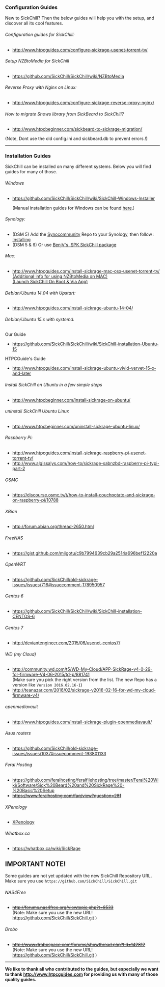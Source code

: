 ### Configuration Guides

New to SickChill? Then the below guides will help you with the setup, and discover all its cool features.

###### Configuration guides for SickChill:
* http://www.htpcguides.com/configure-sickrage-usenet-torrent-tv/

###### Setup NZBtoMedia for SickChill
* https://github.com/SickChill/SickChill/wiki/NZBtoMedia

###### Reverse Proxy with Nginx on Linux:
* http://www.htpcguides.com/configure-sickrage-reverse-proxy-nginx/

###### How to migrate Shows library from SickBeard to SickChill?
* http://www.htpcbeginner.com/sickbeard-to-sickrage-migration/

(Note, Dont use the old config.ini and sickbeard.db to prevent errors.!)

--------------------
### Installation Guides

SickChill can be installed on many different systems. Below you will find guides for many of those.

###### Windows
* https://github.com/SickChill/SickChill/wiki/SickChill-Windows-Installer

  (Manual installation guides for Windows can be found [here](https://github.com/SickChill/SickChill/wiki/SickChill-Windows-Installer#manual-installation-guides-for-windows).)

###### Synology:

* (DSM 5) Add the [Synocommunity](https://synocommunity.com/#easy-install) Repo to your Synology, then follow : [Installing](https://github.com/SickChill/SickChill/wiki/Switching-your-Synology's-SickChill-to-the-new-repository#install-sickchill)  
* (DSM 5 & 6) Or use [BenjV's .SPK SickChill package](https://github.com/BenjV/SYNO-packages/raw/master/SickChill%20DSM%206%20noarch%20V1.0.spk)

###### Mac:
* http://www.htpcguides.com/install-sickrage-mac-osx-usenet-torrent-tv/  
[(Additional info for using NZBtoMedia on MAC)](https://gist.github.com/XxUnkn0wnxX/bf3d848232f4a71b6556)    
[(Launch SickChill On Boot & Via App)](https://gist.github.com/XxUnkn0wnxX/d199daecc5c414174cf9)  

###### Debian/Ubuntu 14.04 with Upstart:
* http://www.htpcguides.com/install-sickrage-ubuntu-14-04/

###### Debian/Ubuntu 15.x with systemd:
Our Guide
* https://github.com/SickChill/SickChill/wiki/SickChill-installation-Ubuntu-15

HTPCGuide's Guide
* http://www.htpcguides.com/install-sickrage-ubuntu-vivid-vervet-15-x-and-later

###### Install SickChill on Ubuntu in a few simple steps  
* http://www.htpcbeginner.com/install-sickrage-on-ubuntu/  

###### uninstall SickChill Ubuntu Linux
* http://www.htpcbeginner.com/uninstall-sickrage-ubuntu-linux/

###### Raspberry Pi:
* http://www.htpcguides.com/install-sickrage-raspberry-pi-usenet-torrent-tv/
* http://www.algissalys.com/how-to/sickrage-sabnzbd-raspberry-pi-tvpi-part-2  

###### OSMC 
* https://discourse.osmc.tv/t/how-to-install-couchpotato-and-sickrage-on-raspberry-pi/10788

###### XBian
* http://forum.xbian.org/thread-2650.html  

###### FreeNAS
* https://gist.github.com/miigotu/c9b7994639cb29a2514a696bef12220a  

###### OpenWRT
* https://github.com/SickChill/old-sickrage-issues/issues/716#issuecomment-178950957

###### Centos 6
* https://github.com/SickChill/SickChill/wiki/SickChill-installation-CENTOS-6

###### Centos 7
* http://deviantengineer.com/2015/06/usenet-centos7/

###### WD (my Cloud)  
* http://community.wd.com/t5/WD-My-Cloud/APP-SickRage-v4-0-29-for-firmware-V4-06-2015/td-p/881741  
(Make sure you pick the right version from the list. The new Repo has a version like `Version 2016.02.16-1`)  
* http://teanazar.com/2016/02/sickrage-v2016-02-16-for-wd-my-cloud-firmware-v4/  

###### openmediavault
* http://www.htpcguides.com/install-sickrage-plugin-openmediavault/  

###### Asus routers
* https://github.com/SickChill/old-sickrage-issues/issues/1037#issuecomment-193801133

###### Feral Hosting  
* https://github.com/feralhosting/feralfilehosting/tree/master/Feral%20Wiki/Software/Sick%20Beard%20and%20SickRage%20-%20Basic%20Setup   
* ~~https://www.feralhosting.com/faq/view?question=281~~  

###### XPenology  
* [XPenology](https://idmedia.no/general/sickrage-dead-long-live-sickrage/)  

###### Whatbox.ca
* https://whatbox.ca/wiki/SickRage


## IMPORTANT NOTE!  
Some guides are not yet updated with the new SickChill Repository URL.  
Make sure you use `https://github.com/SickChill/SickChill.git`  


###### NAS4Free  
* ~~http://forums.nas4free.org/viewtopic.php?t=8533~~  
(Note: Make sure you use the new URL! https://github.com/SickChill/SickChill.git )  

###### Drobo
* ~~http://www.drobospace.com/forums/showthread.php?tid=142812~~  
(Note: Make sure you use the new URL! https://github.com/SickChill/SickChill.git )  

------------
**We like to thank all who contributed to the guides, but especially we want to thank http://www.htpcguides.com for providing us with many of those quality guides.**
